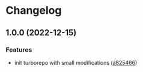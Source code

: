 # Changelog

## 1.0.0 (2022-12-15)


### Features

* init turborepo with small modifications ([a825466](https://github.com/MK-IT/monorepo-starter-essentials/commit/a8254668461917a3da17bdd49281dfb5e4675fdd))
